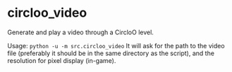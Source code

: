 # circloo_video

Generate and play a video through a CircloO level.

Usage: `python -u -m src.circloo_video`
It will ask for the path to the video file (preferably it should be in the same directory as the script), and the resolution for pixel display (in-game).
